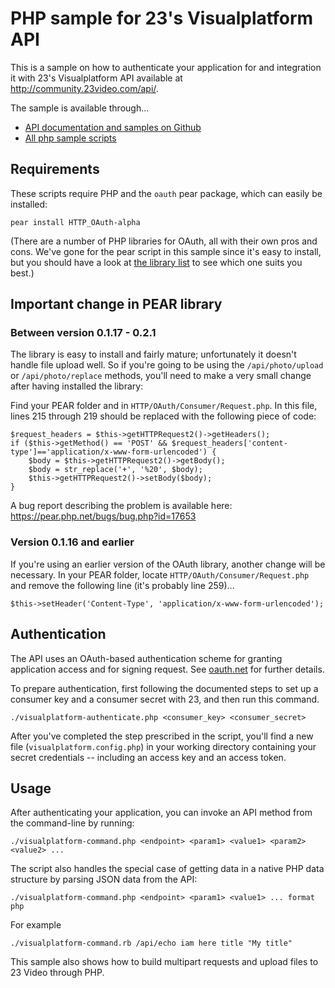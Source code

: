 # PHP sample for 23's Visualplatform API

This is a sample on how to authenticate your application for and integration it with 23's Visualplatform API available at http://community.23video.com/api/.

The sample is available through...

* [API documentation and samples on Github](http://github.com/23/DeveloperDocumentation)
* [All php sample scripts](http://github.com/23/DeveloperDocumentation/tree/master/lib/php/)



## Requirements

These scripts require PHP and the `oauth` pear package, which can easily be installed:

    pear install HTTP_OAuth-alpha

(There are a number of PHP libraries for OAuth, all with their own pros and cons. We've gone for the pear script in this sample since it's easy to install, but you should have a look at [the library list](http://oauth.net/code/) to see which one suits you best.)


## Important change in PEAR library 

### Between version 0.1.17 - 0.2.1

The library is easy to install and fairly mature; unfortunately it doesn't handle file upload well. So if you're going to be using the `/api/photo/upload` or `/api/photo/replace` methods, you'll need to make a very small change after having installed the library: 

Find your PEAR folder and in `HTTP/OAuth/Consumer/Request.php`. In this file, lines 215 through 219 should be replaced with the following piece of code:

    $request_headers = $this->getHTTPRequest2()->getHeaders();
    if ($this->getMethod() == 'POST' && $request_headers['content-type']=='application/x-www-form-urlencoded') {
        $body = $this->getHTTPRequest2()->getBody();
        $body = str_replace('+', '%20', $body);
        $this->getHTTPRequest2()->setBody($body);
    }

A bug report describing the problem is available here: https://pear.php.net/bugs/bug.php?id=17653

### Version 0.1.16 and earlier

If you're using an earlier version of the OAuth library, another change will be necessary. In your PEAR folder, locate `HTTP/OAuth/Consumer/Request.php` and remove the following line (it's probably line 259)...

    $this->setHeader('Content-Type', 'application/x-www-form-urlencoded');


## Authentication

The API uses an OAuth-based authentication scheme for granting application access and for signing request. See [oauth.net](http://oauth.net) for further details.

To prepare authentication, first following the documented steps to set up a consumer key and a consumer secret with 23, and then run this command.

    ./visualplatform-authenticate.php <consumer_key> <consumer_secret> 

After you've completed the step prescribed in the script, you'll find a new file (`visualplatform.config.php`) in your working directory containing your secret credentials -- including an access key and an access token.


## Usage

After authenticating your application, you can invoke an API method from the command-line by running:

    ./visualplatform-command.php <endpoint> <param1> <value1> <param2> <value2> ...

The script also handles the special case of getting data in a native PHP data structure by parsing JSON data from the API:

    ./visualplatform-command.php <endpoint> <param1> <value1> ... format php
    
For example

    ./visualplatform-command.rb /api/echo iam here title "My title"


This sample also shows how to build multipart requests and upload files to 23 Video through PHP.
